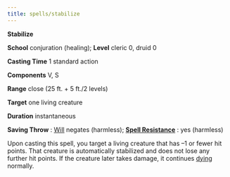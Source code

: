 ```yaml
---
title: spells/stabilize
---
```

 **Stabilize**

**School** conjuration (healing); **Level** cleric 0, druid 0

**Casting Time** 1 standard action

**Components** V, S

**Range** close (25 ft. + 5 ft./2 levels)

**Target** one living creature

**Duration** instantaneous

**Saving Throw** : [Will](../combat#_will) negates (harmless); **[Spell Resistance](../glossary#_spell-resistance)** : yes (harmless)

Upon casting this spell, you target a living creature that has –1 or fewer hit points. That creature is automatically stabilized and does not lose any further hit points. If the creature later takes damage, it continues [dying](../glossary#_dying) normally.

